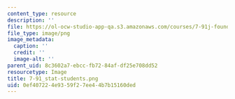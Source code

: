 ```yaml
---
content_type: resource
description: ''
file: https://ol-ocw-studio-app-qa.s3.amazonaws.com/courses/7-91j-foundations-of-computational-and-systems-biology-spring-2014/0ef407224e9359f27ee44b7b15160ded_7-91_stat-students.png
file_type: image/png
image_metadata:
  caption: ''
  credit: ''
  image-alt: ''
parent_uid: 8c3602a7-ebcc-fb72-84af-df25e708dd52
resourcetype: Image
title: 7-91_stat-students.png
uid: 0ef40722-4e93-59f2-7ee4-4b7b15160ded
---
```

